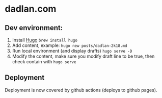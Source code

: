 # dadlan.com

## Dev environment:
1. Install [Hugo](https://gohugo.io/content-management/organization/)
`brew install hugo`
2. Add content, example:
`hugo new posts/dadlan-2k18.md`
3. Run local environment (and display drafts)
`hugo serve -D`
4. Modify the content, make sure you modify draft line to be true, then check contain with `hugo serve`

## Deployment

Deployment is now covered by github actions (deploys to github pages).
